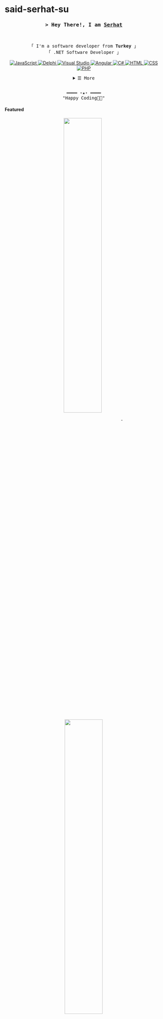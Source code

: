 # said-serhat-su
<!-- https://github.com/saidserhatsu/ -->
<!-- May 21, 2024 -->
<!-- LEAVE A STAR, IF YOU LIKE IT ! -->



<!-- Title -->
<h3 align="center">
        <samp>&gt; Hey There!, I am
                <b><a target="_blank" href="https://saidserhatsu.github.io/">Serhat</a></b>
        </samp>
</h3>
<br>

<p align="center">
        <!-- Intro -->
        <samp>
                「 I'm a software developer from <b>Turkey</b> 」
                <br>
                「 .NET Software Developer</b> 」
                <br>
                <br>
        </samp>
        <!-- Technologies -->
        <!-- JavaScript -->
        <a href="https://github.com/saidserhatsu?tab=repositories" target="_blank"><img alt="JavaScript"
                        src="https://img.shields.io/badge/-JavaScript-F7DF1E?style=flat-square&logo=JavaScript&logoColor=white">
        </a>
        <!-- Delphi -->
        <a href="https://github.com/saidserhatsu?tab=repositories" target="_blank"><img alt="Delphi"
                        src="https://img.shields.io/badge/-Delphi%20-FF0000?style=flat-square&logo=Delphi&logoColor=White">
        </a>
        <!-- Visual Studio -->
        <a href="https://github.com/saidserhatsu?tab=repositories" target="_blank"><img alt="Visual Studio"
                        src="https://img.shields.io/badge/-VisualStudio%20-5C2D91?style=flat-square&logo=Visual%20Studio&logoColor=White">
        </a>
        <!-- Angular -->
        <a href="https://github.com/saidserhatsu?tab=repositories" target="_blank"><img alt="Angular"
                        src="https://img.shields.io/badge/-Angular-FF0000?style=flat-square&logo=ANgular&logoColor=Red">
        </a>
       <!--C#-->
      <a href="https://github.com/saidserhatsu?tab=repositories" target="_blank">
      <img alt="C#" src="https://img.shields.io/badge/-C%23-239120?style=flat-square&logo=c-sharp&logoColor=white&color=68217A">
      </a>
      <!--HTML-->
      <a href="https://github.com/saidserhatsu?tab=repositories" target="_blank">
      <img alt="HTML" src="https://img.shields.io/badge/-HTML-E34F26?style=flat-square&logo=html5&logoColor=white">
      </a>
      <!--CSS-->
      <a href="https://github.com/saidserhatsu?tab=repositories" target="_blank">
      <img alt="CSS" src="https://img.shields.io/badge/-CSS-1572B6?style=flat-square&logo=css3&logoColor=white">
      </a>
      <!--PHP-->
      <a href="https://github.com/saidserhatsu?tab=repositories" target="_blank">
      <img alt="PHP" src="https://img.shields.io/badge/-PHP-777BB4?style=flat-square&logo=php&logoColor=white">
      </a>

  
</p>

<!-- Details Section -->
<details align="center">
    <summary> <samp>&#9776; More</samp></summary>
    <p align="center">
        <br>
        <!-- Activity Widget -->
        <img alt="Serhat  GitHub Stats"
                src="https://github-readme-stats.vercel.app/api?username=saidserhatsu&show_icons=true&theme=radical" />
        <br>
        <!-- Social Links -->
        <p>Find me on</p>
        <!-- Mail -->
        <a href="mailto:connect.said.serhat.su@gmail.com" target="_blank"><img alt="Mail"
                src="https://img.shields.io/badge/-Mail-EA4335?style=flat-square&logo=Gmail&logoColor=white">
        </a>
        <!-- Medium -->
        <a href="https://medium.com/@said.serhat.su" target="_blank">
        <img alt="Medium" src="https://img.shields.io/badge/-Medium-02b875?style=flat-square&logo=medium&logoColor=white">
        </a>
        <!-- Linkedin -->
        <a href="https://www.linkedin.com/in/said-serhat-su-7b5310234/" target="_blank"><img alt="Linkedin"
                src="https://img.shields.io/badge/-Linkedin-0A66C2?style=flat-square&logo=Linkedin&logoColor=white">
        </a>
        <!-- Youtube -->
        <a href="https://github.com/saidserhatsu" target="_blank">
       <img alt="GitHub" src="https://img.shields.io/badge/-GitHub-181717?style=flat-square&logo=github&logoColor=white">
       </a>
    </p>
</details>
<br>

<!-- Footer -->
<samp>
    <p align="center">
        ════ ⋆★⋆ ════
        <br>
        "Happy Coding👨‍💻"
    </p>
</samp>

<!-- Featured Repositories -->
#### Featured

<p align="center">
<a href="https://github.com/saidserhatsu/LibraryMSBackend">
<img width='49%' align="center"src="https://github-readme-stats.vercel.app/api/pin/?username=saidserhatsu&repo=LibraryMSBackend&border_color=02D892&bg_color=0D1117&title_color=C9D1D9&text_color=8B949E&icon_color=02D892" />
</a>
<span>&nbsp;</span>
<a href="https://github.com/saidserhatsu/BeniYakala">
<img width='49%' align="center"src="https://github-readme-stats.vercel.app/api/pin/?username=saidserhatsu&repo=BeniYakala&border_color=02D892&bg_color=0D1117&title_color=C9D1D9&text_color=8B949E&icon_color=02D892" />
</a>
</p>

<p align="center">
<a href="https://github.com/saidserhatsu/Sinema-Bilet-Satis-Otomasyonu">
<img width='49%' align="center"src="https://github-readme-stats.vercel.app/api/pin/?username=saidserhatsu&repo=Sinema-Bilet-Satis-Otomasyonu&border_color=02D892&bg_color=0D1117&title_color=C9D1D9&text_color=8B949E&icon_color=02D892" />
</a>
<span>&nbsp;</span>
<a href="https://github.com/saidserhatsu/MerkeziHekimRandevuSistemi">
<img width='49%' align="center"src="https://github-readme-stats.vercel.app/api/pin/?username=saidserhatsu&repo=MerkeziHekimRandevuSistemi&border_color=02D892&bg_color=0D1117&title_color=C9D1D9&text_color=8B949E&icon_color=02D892" />
</a>
</p>
